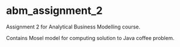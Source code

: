 # abm_assignment_2
Assignment 2 for Analytical Business Modelling course.

Contains Mosel model for computing solution to Java coffee problem.
